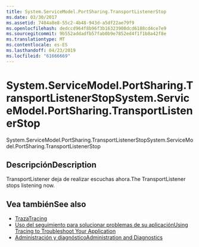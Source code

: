 ```yaml
---
title: System.ServiceModel.PortSharing.TransportListenerStop
ms.date: 03/30/2017
ms.assetid: 7404a8e8-55c2-4b48-943d-a5df22ae79f9
ms.openlocfilehash: dedccd964f8b96f3b16323900dcd6188cd4ce7e9
ms.sourcegitcommit: 9b552addadfb57fab0b9e7852ed4f1f1b8a42f8e
ms.translationtype: MT
ms.contentlocale: es-ES
ms.lasthandoff: 04/23/2019
ms.locfileid: "61666669"
---
```

# <a name="systemservicemodelportsharingtransportlistenerstop"></a><span data-ttu-id="123d8-102">System.ServiceModel.PortSharing.TransportListenerStop</span><span class="sxs-lookup"><span data-stu-id="123d8-102">System.ServiceModel.PortSharing.TransportListenerStop</span></span>
<span data-ttu-id="123d8-103">System.ServiceModel.PortSharing.TransportListenerStop</span><span class="sxs-lookup"><span data-stu-id="123d8-103">System.ServiceModel.PortSharing.TransportListenerStop</span></span>  
  
## <a name="description"></a><span data-ttu-id="123d8-104">Descripción</span><span class="sxs-lookup"><span data-stu-id="123d8-104">Description</span></span>  
 <span data-ttu-id="123d8-105">TransportListener deja de realizar escuchas ahora.</span><span class="sxs-lookup"><span data-stu-id="123d8-105">The TransportListener stops listening now.</span></span>  
  
## <a name="see-also"></a><span data-ttu-id="123d8-106">Vea también</span><span class="sxs-lookup"><span data-stu-id="123d8-106">See also</span></span>

- [<span data-ttu-id="123d8-107">Traza</span><span class="sxs-lookup"><span data-stu-id="123d8-107">Tracing</span></span>](../../../../../docs/framework/wcf/diagnostics/tracing/index.md)
- [<span data-ttu-id="123d8-108">Uso del seguimiento para solucionar problemas de su aplicación</span><span class="sxs-lookup"><span data-stu-id="123d8-108">Using Tracing to Troubleshoot Your Application</span></span>](../../../../../docs/framework/wcf/diagnostics/tracing/using-tracing-to-troubleshoot-your-application.md)
- [<span data-ttu-id="123d8-109">Administración y diagnóstico</span><span class="sxs-lookup"><span data-stu-id="123d8-109">Administration and Diagnostics</span></span>](../../../../../docs/framework/wcf/diagnostics/index.md)
